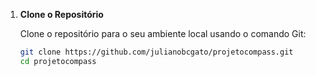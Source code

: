 1. **Clone o Repositório**

   Clone o repositório para o seu ambiente local usando o comando Git:

   ```bash
   git clone https://github.com/julianobcgato/projetocompass.git
   cd projetocompass

